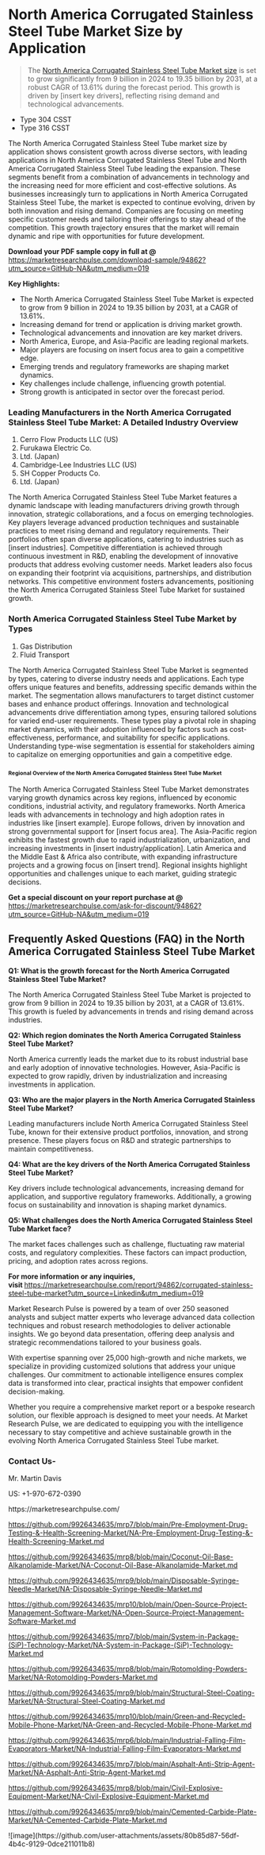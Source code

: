<h1>North America Corrugated Stainless Steel Tube Market&nbsp;Size by Application</h1><blockquote><p>The <a href="https://marketresearchpulse.com/download-sample/94862?utm_source=GitHub-NA&amp;utm_medium=019">North America Corrugated Stainless Steel Tube Market size</a> is set to grow significantly from 9 billion in 2024 to 19.35 billion by 2031, at a robust CAGR of 13.61% during the forecast period. This growth is driven by [insert key drivers], reflecting rising demand and technological advancements.</p></blockquote><ul><li>Type 304 CSST <li> Type 316 CSST</li></ul><p>The North America Corrugated Stainless Steel Tube market size by application shows consistent growth across diverse sectors, with leading applications in North America Corrugated Stainless Steel Tube and North America Corrugated Stainless Steel Tube leading the expansion. These segments benefit from a combination of advancements in technology and the increasing need for more efficient and cost-effective solutions. As businesses increasingly turn to applications in North America Corrugated Stainless Steel Tube, the market is expected to continue evolving, driven by both innovation and rising demand. Companies are focusing on meeting specific customer needs and tailoring their offerings to stay ahead of the competition. This growth trajectory ensures that the market will remain dynamic and ripe with opportunities for future development.</p><p><strong>Download your PDF sample copy in full at @ </strong><a href="https://marketresearchpulse.com/download-sample/94862?utm_source=GitHub-NA&amp;utm_medium=019">https://marketresearchpulse.com/download-sample/94862?utm_source=GitHub-NA&amp;utm_medium=019</a></p><p><strong>Key Highlights: </strong></p><ul><li>The North America Corrugated Stainless Steel Tube Market is expected to grow from 9 billion in 2024 to 19.35 billion by 2031, at a CAGR of 13.61%.</li><li>Increasing demand for trend or application is driving market growth.</li><li>Technological advancements and innovation are key market drivers.</li><li>North America, Europe, and Asia-Pacific are leading regional markets.</li><li>Major players are focusing on insert focus area to gain a competitive edge.</li><li>Emerging trends and regulatory frameworks are shaping market dynamics.</li><li>Key challenges include challenge, influencing growth potential.</li><li>Strong growth is anticipated in sector over the forecast period.</li></ul><h3>Leading Manufacturers in the North America Corrugated Stainless Steel Tube Market: A Detailed Industry Overview</h3><ol><li>Cerro Flow Products LLC (US)</li><li>Furukawa Electric Co.</li><li>Ltd. (Japan)</li><li>Cambridge-Lee Industries LLC (US)</li><li>SH Copper Products Co.</li><li>Ltd. (Japan)</li></ol><div class="flex max-w-full flex-col flex-grow"><div class="min-h-8 text-message flex w-full flex-col items-end gap-2 whitespace-normal break-words [.text-message+&amp;]:mt-5" dir="auto" data-message-author-role="assistant" data-message-id="fd8432e4-4910-450d-b182-61b7bfb0a01f" data-message-model-slug="gpt-4o"><div class="flex w-full flex-col gap-1 empty:hidden first:pt-[3px]"><div class="markdown prose w-full break-words dark:prose-invert light"><p>The North America Corrugated Stainless Steel Tube Market features a dynamic landscape with leading manufacturers driving growth through innovation, strategic collaborations, and a focus on emerging technologies. Key players leverage advanced production techniques and sustainable practices to meet rising demand and regulatory requirements. Their portfolios often span diverse applications, catering to industries such as [insert industries]. Competitive differentiation is achieved through continuous investment in R&amp;D, enabling the development of innovative products that address evolving customer needs. Market leaders also focus on expanding their footprint via acquisitions, partnerships, and distribution networks. This competitive environment fosters advancements, positioning the North America Corrugated Stainless Steel Tube Market for sustained growth.</p></div></div></div></div><h3>North America Corrugated Stainless Steel Tube Market by Types</h3><ol><li>Gas Distribution <li> Fluid Transport</li></ol><div class="flex max-w-full flex-col flex-grow"><div class="min-h-8 text-message flex w-full flex-col items-end gap-2 whitespace-normal break-words [.text-message+&amp;]:mt-5" dir="auto" data-message-author-role="assistant" data-message-id="084470be-0bb7-4664-bddf-5156b4f41249" data-message-model-slug="gpt-4o-mini"><div class="flex w-full flex-col gap-1 empty:hidden first:pt-[3px]"><div class="markdown prose w-full break-words dark:prose-invert light"><p>The North America Corrugated Stainless Steel Tube Market is segmented by types, catering to diverse industry needs and applications. Each type offers unique features and benefits, addressing specific demands within the market. The segmentation allows manufacturers to target distinct customer bases and enhance product offerings. Innovation and technological advancements drive differentiation among types, ensuring tailored solutions for varied end-user requirements. These types play a pivotal role in shaping market dynamics, with their adoption influenced by factors such as cost-effectiveness, performance, and suitability for specific applications. Understanding type-wise segmentation is essential for stakeholders aiming to capitalize on emerging opportunities and gain a competitive edge.</p></div></div></div></div><h3><span style="font-size: 11px;">Regional Overview of the North America Corrugated Stainless Steel Tube Market</span></h3><div class="flex max-w-full flex-col flex-grow"><div class="min-h-8 text-message flex w-full flex-col items-end gap-2 whitespace-normal break-words [.text-message+&amp;]:mt-5" dir="auto" data-message-author-role="assistant" data-message-id="e9038762-ce64-4e30-91c9-9bd413514231" data-message-model-slug="gpt-4o-mini"><div class="flex w-full flex-col gap-1 empty:hidden first:pt-[3px]"><div class="markdown prose w-full break-words dark:prose-invert light"><p>The North America Corrugated Stainless Steel Tube Market demonstrates varying growth dynamics across key regions, influenced by economic conditions, industrial activity, and regulatory frameworks. North America leads with advancements in technology and high adoption rates in industries like [insert example]. Europe follows, driven by innovation and strong governmental support for [insert focus area]. The Asia-Pacific region exhibits the fastest growth due to rapid industrialization, urbanization, and increasing investments in [insert industry/application]. Latin America and the Middle East &amp; Africa also contribute, with expanding infrastructure projects and a growing focus on [insert trend]. Regional insights highlight opportunities and challenges unique to each market, guiding strategic decisions.</p></div></div></div></div><p><strong>Get a special discount on your report purchase at @ </strong><a href="https://marketresearchpulse.com/ask-for-discount/94862?utm_source=GitHub-NA&amp;utm_medium=019">https://marketresearchpulse.com/ask-for-discount/94862?utm_source=GitHub-NA&amp;utm_medium=019</a></p><h2>Frequently Asked Questions (FAQ) in the North America Corrugated Stainless Steel Tube Market</h2><p><strong>Q1: What is the growth forecast for the North America Corrugated Stainless Steel Tube Market?</strong></p><p>The North America Corrugated Stainless Steel Tube Market is projected to grow from 9 billion in 2024 to 19.35 billion by 2031, at a CAGR of 13.61%. This growth is fueled by advancements in trends and rising demand across industries.</p><p><strong>Q2: Which region dominates the North America Corrugated Stainless Steel Tube Market?</strong></p><p>North America currently leads the market due to its robust industrial base and early adoption of innovative technologies. However, Asia-Pacific is expected to grow rapidly, driven by industrialization and increasing investments in application.</p><p><strong>Q3: Who are the major players in the North America Corrugated Stainless Steel Tube Market?</strong></p><p>Leading manufacturers include North America Corrugated Stainless Steel Tube, known for their extensive product portfolios, innovation, and strong presence. These players focus on R&amp;D and strategic partnerships to maintain competitiveness.</p><p><strong>Q4: What are the key drivers of the North America Corrugated Stainless Steel Tube Market?</strong></p><p>Key drivers include technological advancements, increasing demand for application, and supportive regulatory frameworks. Additionally, a growing focus on sustainability and innovation is shaping market dynamics.</p><p><strong>Q5: What challenges does the North America Corrugated Stainless Steel Tube Market face?</strong></p><p>The market faces challenges such as challenge, fluctuating raw material costs, and regulatory complexities. These factors can impact production, pricing, and adoption rates across regions.</p><p><strong>For more information or any inquiries, visit&nbsp;</strong><a href="https://marketresearchpulse.com/report/94862/corrugated-stainless-steel-tube-market?utm_source=Linkedin&utm_medium=019">https://marketresearchpulse.com/report/94862/corrugated-stainless-steel-tube-market?utm_source=Linkedin&utm_medium=019</a></p><p>Market Research Pulse is powered by a team of over 250 seasoned analysts and subject matter experts who leverage advanced data collection techniques and robust research methodologies to deliver actionable insights. We go beyond data presentation, offering deep analysis and strategic recommendations tailored to your business goals.</p><p>With expertise spanning over 25,000 high-growth and niche markets, we specialize in providing customized solutions that address your unique challenges. Our commitment to actionable intelligence ensures complex data is transformed into clear, practical insights that empower confident decision-making.</p><p>Whether you require a comprehensive market report or a bespoke research solution, our flexible approach is designed to meet your needs. At Market Research Pulse, we are dedicated to equipping you with the intelligence necessary to stay competitive and achieve sustainable growth in the evolving North America Corrugated Stainless Steel Tube market.</p><h3><strong>Contact Us-</strong></h3><p>Mr. Martin Davis</p><p>US: +1-970-672-0390</p><p>https://marketresearchpulse.com/</p><p><a href="https://github.com/9926434635/mrp7/blob/main/Pre-Employment-Drug-Testing-&-Health-Screening-Market/NA-Pre-Employment-Drug-Testing-&-Health-Screening-Market.md">https://github.com/9926434635/mrp7/blob/main/Pre-Employment-Drug-Testing-&-Health-Screening-Market/NA-Pre-Employment-Drug-Testing-&-Health-Screening-Market.md</a></p><p><a href="https://github.com/9926434635/mrp8/blob/main/Coconut-Oil-Base-Alkanolamide-Market/NA-Coconut-Oil-Base-Alkanolamide-Market.md">https://github.com/9926434635/mrp8/blob/main/Coconut-Oil-Base-Alkanolamide-Market/NA-Coconut-Oil-Base-Alkanolamide-Market.md</a></p><p><a href="https://github.com/9926434635/mrp9/blob/main/Disposable-Syringe-Needle-Market/NA-Disposable-Syringe-Needle-Market.md">https://github.com/9926434635/mrp9/blob/main/Disposable-Syringe-Needle-Market/NA-Disposable-Syringe-Needle-Market.md</a></p><p><a href="https://github.com/9926434635/mrp10/blob/main/Open-Source-Project-Management-Software-Market/NA-Open-Source-Project-Management-Software-Market.md">https://github.com/9926434635/mrp10/blob/main/Open-Source-Project-Management-Software-Market/NA-Open-Source-Project-Management-Software-Market.md</a></p><p><a href="https://github.com/9926434635/mrp7/blob/main/System-in-Package-(SiP)-Technology-Market/NA-System-in-Package-(SiP)-Technology-Market.md">https://github.com/9926434635/mrp7/blob/main/System-in-Package-(SiP)-Technology-Market/NA-System-in-Package-(SiP)-Technology-Market.md</a></p><p><a href="https://github.com/9926434635/mrp8/blob/main/Rotomolding-Powders-Market/NA-Rotomolding-Powders-Market.md">https://github.com/9926434635/mrp8/blob/main/Rotomolding-Powders-Market/NA-Rotomolding-Powders-Market.md</a></p><p><a href="https://github.com/9926434635/mrp9/blob/main/Structural-Steel-Coating-Market/NA-Structural-Steel-Coating-Market.md">https://github.com/9926434635/mrp9/blob/main/Structural-Steel-Coating-Market/NA-Structural-Steel-Coating-Market.md</a></p><p><a href="https://github.com/9926434635/mrp10/blob/main/Green-and-Recycled-Mobile-Phone-Market/NA-Green-and-Recycled-Mobile-Phone-Market.md">https://github.com/9926434635/mrp10/blob/main/Green-and-Recycled-Mobile-Phone-Market/NA-Green-and-Recycled-Mobile-Phone-Market.md</a></p><p><a href="https://github.com/9926434635/mrp6/blob/main/Industrial-Falling-Film-Evaporators-Market/NA-Industrial-Falling-Film-Evaporators-Market.md">https://github.com/9926434635/mrp6/blob/main/Industrial-Falling-Film-Evaporators-Market/NA-Industrial-Falling-Film-Evaporators-Market.md</a></p><p><a href="https://github.com/9926434635/mrp7/blob/main/Asphalt-Anti-Strip-Agent-Market/NA-Asphalt-Anti-Strip-Agent-Market.md">https://github.com/9926434635/mrp7/blob/main/Asphalt-Anti-Strip-Agent-Market/NA-Asphalt-Anti-Strip-Agent-Market.md</a></p><p><a href="https://github.com/9926434635/mrp8/blob/main/Civil-Explosive-Equipment-Market/NA-Civil-Explosive-Equipment-Market.md">https://github.com/9926434635/mrp8/blob/main/Civil-Explosive-Equipment-Market/NA-Civil-Explosive-Equipment-Market.md</a></p><p><a href="https://github.com/9926434635/mrp9/blob/main/Cemented-Carbide-Plate-Market/NA-Cemented-Carbide-Plate-Market.md">https://github.com/9926434635/mrp9/blob/main/Cemented-Carbide-Plate-Market/NA-Cemented-Carbide-Plate-Market.md</a></p>
![image](https://github.com/user-attachments/assets/80b85d87-56df-4b4c-9129-0dce211011b8)
